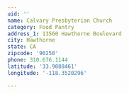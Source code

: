 ```yaml
---
uid: ''
name: Calvary Presbyterian Church
category: Food Pantry
address_1: 13560 Hawthorne Boulevard
city: Hawthorne
state: CA
zipcode: '90250'
phone: 310.676.1144
latitude: '33.9088461'
longitude: '-118.3520296'

---
```

